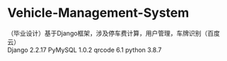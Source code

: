 # Vehicle-Management-System
（毕业设计）基于Django框架，涉及停车费计算，用户管理，车牌识别（百度云）   
Django 2.2.17
PyMySQL 1.0.2
qrcode 6.1
python 3.8.7
